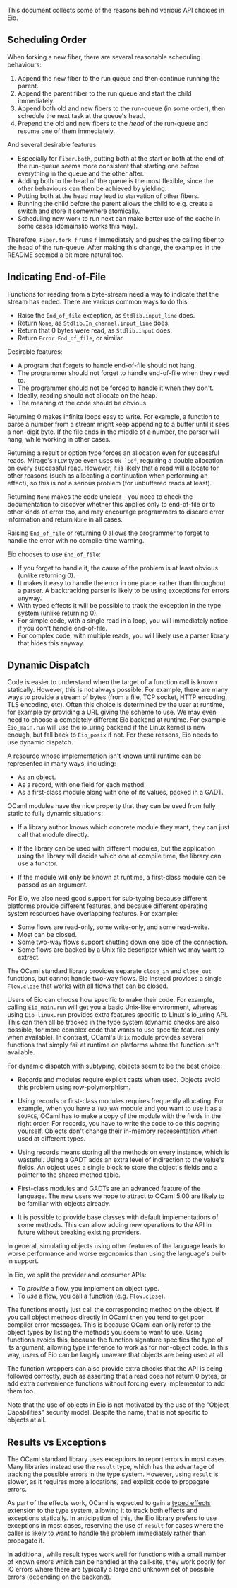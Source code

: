 This document collects some of the reasons behind various API choices in Eio.

## Scheduling Order

When forking a new fiber, there are several reasonable scheduling behaviours:

1. Append the new fiber to the run queue and then continue running the parent.
2. Append the parent fiber to the run queue and start the child immediately.
3. Append both old and new fibers to the run-queue (in some order), then schedule the next task at the queue's head.
4. Prepend the old and new fibers to the *head* of the run-queue and resume one of them immediately.

And several desirable features:

- Especially for `Fiber.both`, putting both at the start or both at the end of the run-queue seems more consistent
  that starting one before everything in the queue and the other after.
- Adding both to the head of the queue is the most flexible, since the other behaviours can then be achieved by yielding.
- Putting both at the head may lead to starvation of other fibers.
- Running the child before the parent allows the child to e.g. create a switch and store it somewhere atomically.
- Scheduling new work to run next can make better use of the cache in some cases (domainslib works this way).

Therefore, `Fiber.fork f` runs `f` immediately and pushes the calling fiber to the head of the run-queue.
After making this change, the examples in the README seemed a bit more natural too.

## Indicating End-of-File

Functions for reading from a byte-stream need a way to indicate that the stream has ended.
There are various common ways to do this:

- Raise the `End_of_file` exception, as `Stdlib.input_line` does.
- Return `None`, as `Stdlib.In_channel.input_line` does.
- Return that 0 bytes were read, as `Stdlib.input` does.
- Return `Error End_of_file`, or similar.

Desirable features:

- A program that forgets to handle end-of-file should not hang.
- The programmer should not forget to handle end-of-file when they need to.
- The programmer should not be forced to handle it when they don't.
- Ideally, reading should not allocate on the heap.
- The meaning of the code should be obvious.

Returning 0 makes infinite loops easy to write.
For example, a function to parse a number from a stream might keep appending to a buffer until it sees a non-digit byte.
If the file ends in the middle of a number, the parser will hang, while working in other cases.

Returning a result or option type forces an allocation even for successful reads.
Mirage's `FLOW` type even uses ``Ok `Eof``, requiring a double allocation on every successful read.
However, it is likely that a read will allocate for other reasons (such as allocating a continuation when performing an effect),
so this is not a serious problem (for unbuffered reads at least).

Returning `None` makes the code unclear - you need to check the documentation to discover whether this applies only to end-of-file or to other kinds of error too, and may encourage programmers to discard error information and return `None` in all cases.

Raising `End_of_file` or returning 0 allows the programmer to forget to handle the error with no compile-time warning.

Eio chooses to use `End_of_file`:

- If you forget to handle it, the cause of the problem is at least obvious (unlike returning 0).
- It makes it easy to handle the error in one place, rather than throughout a parser.
  A backtracking parser is likely to be using exceptions for errors anyway.
- With typed effects it will be possible to track the exception in the type system (unlike returning 0).
- For simple code, with a single read in a loop, you will immediately notice if you don't handle end-of-file.
- For complex code, with multiple reads, you will likely use a parser library that hides this anyway.

## Dynamic Dispatch

Code is easier to understand when the target of a function call is known statically.
However, this is not always possible.
For example, there are many ways to provide a stream of bytes (from a file, TCP socket, HTTP encoding, TLS encoding, etc).
Often this choice is determined by the user at runtime, for example by providing a URL giving the scheme to use.
We may even need to choose a completely different Eio backend at runtime.
For example `Eio_main.run` will use the io_uring backend if the Linux kernel is new enough,
but fall back to `Eio_posix` if not.
For these reasons, Eio needs to use dynamic dispatch.

A resource whose implementation isn't known until runtime can be represented in many ways, including:

- As an object.
- As a record, with one field for each method.
- As a first-class module along with one of its values, packed in a GADT.

OCaml modules have the nice property that they can be used from fully static to fully dynamic situations:

- If a library author knows which concrete module they want,
  they can just call that module directly.

- If the library can be used with different modules,
  but the application using the library will decide which one at compile time,
  the library can use a functor.

- If the module will only be known at runtime, a first-class module can be passed as an argument.

For Eio, we also need good support for sub-typing because different platforms provide different features,
and because different operating system resources have overlapping features.
For example:

- Some flows are read-only, some write-only, and some read-write.
- Most can be closed.
- Some two-way flows support shutting down one side of the connection.
- Some flows are backed by a Unix file descriptor which we may want to extract.

The OCaml standard library provides separate `close_in` and `close_out` functions, but cannot handle two-way flows.
Eio instead provides a single `Flow.close` that works with all flows that can be closed.

Users of Eio can choose how specific to make their code.
For example, calling `Eio_main.run` will get you a basic Unix-like environment,
whereas using `Eio_linux.run` provides extra features specific to Linux's io_uring API.
This can then all be tracked in the type system
(dynamic checks are also possible, for more complex code that wants to use specific features only when available).
In contrast, OCaml's `Unix` module provides several functions that simply fail at runtime
on platforms where the function isn't available.

For dynamic dispatch with subtyping, objects seem to be the best choice:

- Records and modules require explicit casts when used.
  Objects avoid this problem using row-polymorphism.

- Using records or first-class modules requires frequently allocating.
  For example, when you have a `TWO_WAY` module and you want to use it as a `SOURCE`,
  OCaml has to make a copy of the module with the fields in the right order.
  For records, you have to write the code to do this copying yourself.
  Objects don't change their in-memory representation when used at different types.

- Using records means storing all the methods on every instance, which is wasteful.
  Using a GADT adds an extra level of indirection to the value's fields.
  An object uses a single block to store the object's fields and a pointer to the shared method table.

- First-class modules and GADTs are an advanced feature of the language.
  The new users we hope to attract to OCaml 5.00 are likely to be familiar with objects already.

- It is possible to provide base classes with default implementations of some methods.
  This can allow adding new operations to the API in future without breaking existing providers.

In general, simulating objects using other features of the language leads to worse performance
and worse ergonomics than using the language's built-in support.

In Eio, we split the provider and consumer APIs:

- To *provide* a flow, you implement an object type.
- To *use* a flow, you call a function (e.g. `Flow.close`).

The functions mostly just call the corresponding method on the object.
If you call object methods directly in OCaml then you tend to get poor compiler error messages.
This is because OCaml can only refer to the object types by listing the methods you seem to want to use.
Using functions avoids this, because the function signature specifies the type of its argument,
allowing type inference to work as for non-object code.
In this way, users of Eio can be largely unaware that objects are being used at all.

The function wrappers can also provide extra checks that the API is being followed correctly,
such as asserting that a read does not return 0 bytes,
or add extra convenience functions without forcing every implementor to add them too.

Note that the use of objects in Eio is not motivated by the use of the "Object Capabilities" security model.
Despite the name, that is not specific to objects at all.

## Results vs Exceptions

The OCaml standard library uses exceptions to report errors in most cases.
Many libraries instead use the `result` type, which has the advantage of tracking the possible errors in the type system.
However, using `result` is slower, as it requires more allocations, and explicit code to propagate errors.

As part of the effects work, OCaml is expected to gain a [typed effects][] extension to the type system,
allowing it to track both effects and exceptions statically.
In anticipation of this, the Eio library prefers to use exceptions in most cases,
reserving the use of `result` for cases where the caller is likely to want to handle the problem immediately
rather than propagate it.

In additional, while result types work well
for functions with a small number of known errors which can be handled at the call-site,
they work poorly for IO errors where there are typically a large and unknown set of possible errors
(depending on the backend).

[typed effects]: https://www.janestreet.com/tech-talks/effective-programming/
